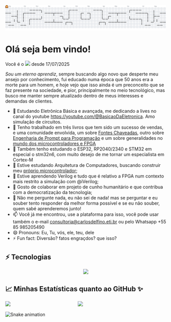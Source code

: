<picture>
  <source media="(prefers-color-scheme: dark)" srcset="https://raw.githubusercontent.com/carlosdelfino/carlosdelfino/output/pacman-contribution-graph-dark.svg">
  <source media="(prefers-color-scheme: light)" srcset="https://raw.githubusercontent.com/carlosdelfino/carlosdelfino/output/pacman-contribution-graph.svg">
  <img alt="pacman contribution graph" src="https://raw.githubusercontent.com/carlosdelfino/carlosdelfino/output/pacman-contribution-graph.svg">
</picture>

Olá seja bem vindo! 
===================

Você é o <img src="https://visitor-badge.laobi.icu/badge?page_id=carlosdelfino.carlosdelfino&"  /> desde 17/07/2025

_Sou um eterno aprendiz_, sempre buscando algo novo que desperte meu ansejo por conhecimento, fui educado numa época que 50 anos era a morte para um homem, e hoje vejo que isso ainda é um preconceito que se faz presente na sociedade, e pior, principalmente no meio tecnológico, mas busco me manter sempre atualizado dentro de meus interesses e demandas de clientes.

- 🔭 Estudando Eletrônica Básica e avançada, me dedicando a lives no canal do youtube https://youtube.com/@BasicaoDaEletronica. Amo simulação de circuitos.
- 📖 Tenho trabalhado em três livros que tem sido um sucesso de vendas, e uma comunidade envolvida, um sobre [Fontes Chaveadas](https://fontechaveada.com/olivro), outro sobre [Engenharia de Prompt para Programação](https://pay.hotmart.com/P98416403J?off=9k7ipjb2) e um sobre generalidades no [mundo dos microcontroladores e FPGA](https://mcu.tec.br/livros)
- 🔭 Também tenho estudando o ESP32, RP2040/2340 e STM32 em especial o stm32n6, com muito desejo de me tornar um especialista em Cortex-M
- 🔭 Estive estudando Arquitetura de Computadores, buscando construir meu [próprio microcontrolador](https://github.com/riscuinho);
- 🌱 Estive aprendendo Verilog e tudo que é relativo a FPGA num contexto mais restrito a simulação com @iVerilog;
- 👯 Gosto de colaborar em projeto de cunho humanitário e que contribua com a democratização da tecnologia;
- 💬 Não me pergunte nada, eu não sei de nada! mas se perguntar e eu souber tento responder da melhor forma possível e se eu não souber, quem sabé aprenderemos junto!
- 📫 Você já me encontrou, use a plataforma para isso, você pode usar também o e-mail consultoria@carlosdelfino.eti.br ou pelo Whatsapp +55 85 985205490
- 😄 Pronouns: Eu, Tu, vós, ele, teu, dele
- ⚡ Fun fact: Diversão? fatos engraçdos? que isso?

## ⚡ Tecnologias
<p align="center">
  <img src="https://skillicons.dev/icons?i=html,angular,react,js,typescript,nodejs,java,c,python,django,nativescript,firebase,verilog,esp32,stm32,fpga,risc-v,arduino,linux,docker,sqlite,mysql,vscode,windsurf,eclipse,vim,bash,git,github,gitlab,salesforce,chatgpt,gmail,ipfs"></img>
</p>
  

## 📈 Minhas Estatísticas quanto ao GitHub ✨


<img align="left" width="45%" src="https://github-readme-stats.vercel.app/api?username=carlosdelfino&show_icons=true&theme=merko"></img>

<img width="47%" src="https://github-readme-stats.vercel.app/api/top-langs/?username=carlosdelfino&layout=compact&theme=merko"></img>


<img src="https://raw.githubusercontent.com/carlosdelfino/carlosdelfino/output/snake.svg" alt="Snake animation" />

###
